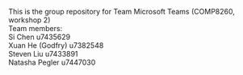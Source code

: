 This is the group repository for Team Microsoft Teams (COMP8260, workshop 2)  
Team members:  
Si Chen u7435629  
Xuan He (Godfry) u7382548  
Steven Liu u7433891  
Natasha Pegler u7447030  
